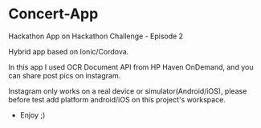 # Concert-App
Hackathon App on Hackathon Challenge - Episode 2

Hybrid app based on Ionic/Cordova.

In this app I used OCR Document API from HP Haven OnDemand, and you can share post pics on instagram.

Instagram only works on a real device or simulator(Android/iOS), please before test add platform android/iOS on this project's workspace.

* Enjoy ;)
